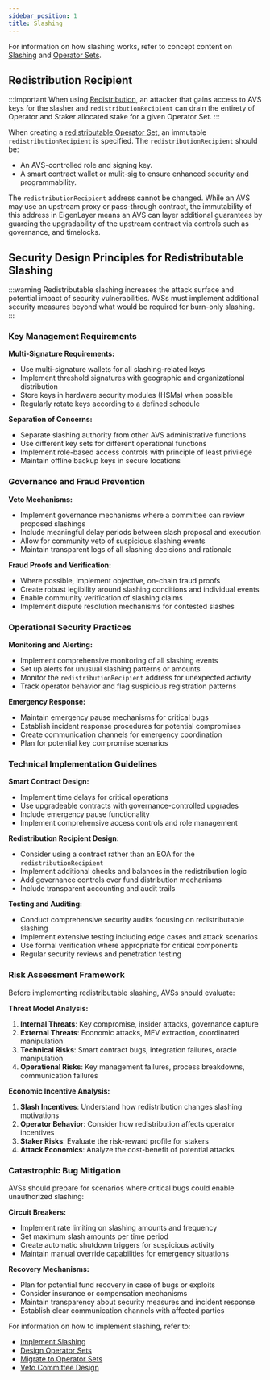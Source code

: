 ```yaml
---
sidebar_position: 1
title: Slashing
---
```


For information on how slashing works, refer to concept content on [Slashing](../../../concepts/slashing/slashing-concept.md) and
[Operator Sets](../../../concepts/operator-sets/operator-sets-concept).

## Redistribution Recipient

:::important
When using [Redistribution](../../../concepts/slashing/redistribution.md), an attacker that gains access to AVS keys for the slasher and `redistributionRecipient` can drain
the entirety of Operator and Staker allocated stake for a given Operator Set.
:::

When creating a [redistributable Operator Set](../../howto/build/operator-sets/create-operator-sets.md), an immutable `redistributionRecipient` is specified. The `redistributionRecipient`
should be:
* An AVS-controlled role and signing key.
* A smart contract wallet or mulit-sig to ensure enhanced security and programmability.

The `redistributionRecipient` address cannot be changed. While an AVS may use an upstream proxy or pass-through contract, 
the immutability of this address in EigenLayer means an AVS can layer additional guarantees by guarding the upgradability 
of the upstream contract via controls such as governance, and timelocks.

## Security Design Principles for Redistributable Slashing

:::warning
Redistributable slashing increases the attack surface and potential impact of security vulnerabilities. AVSs must implement additional security measures beyond what would be required for burn-only slashing.
:::

### Key Management Requirements

**Multi-Signature Requirements:**
- Use multi-signature wallets for all slashing-related keys
- Implement threshold signatures with geographic and organizational distribution
- Store keys in hardware security modules (HSMs) when possible
- Regularly rotate keys according to a defined schedule

**Separation of Concerns:**
- Separate slashing authority from other AVS administrative functions
- Use different key sets for different operational functions
- Implement role-based access controls with principle of least privilege
- Maintain offline backup keys in secure locations

### Governance and Fraud Prevention

**Veto Mechanisms:**
- Implement governance mechanisms where a committee can review proposed slashings
- Include meaningful delay periods between slash proposal and execution
- Allow for community veto of suspicious slashing events
- Maintain transparent logs of all slashing decisions and rationale

**Fraud Proofs and Verification:**
- Where possible, implement objective, on-chain fraud proofs
- Create robust legibility around slashing conditions and individual events
- Enable community verification of slashing claims
- Implement dispute resolution mechanisms for contested slashes

### Operational Security Practices

**Monitoring and Alerting:**
- Implement comprehensive monitoring of all slashing events
- Set up alerts for unusual slashing patterns or amounts
- Monitor the `redistributionRecipient` address for unexpected activity
- Track operator behavior and flag suspicious registration patterns

**Emergency Response:**
- Maintain emergency pause mechanisms for critical bugs
- Establish incident response procedures for potential compromises
- Create communication channels for emergency coordination
- Plan for potential key compromise scenarios

### Technical Implementation Guidelines

**Smart Contract Design:**
- Implement time delays for critical operations
- Use upgradeable contracts with governance-controlled upgrades
- Include emergency pause functionality
- Implement comprehensive access controls and role management

**Redistribution Recipient Design:**
- Consider using a contract rather than an EOA for the `redistributionRecipient`
- Implement additional checks and balances in the redistribution logic
- Add governance controls over fund distribution mechanisms
- Include transparent accounting and audit trails

**Testing and Auditing:**
- Conduct comprehensive security audits focusing on redistributable slashing
- Implement extensive testing including edge cases and attack scenarios
- Use formal verification where appropriate for critical components
- Regular security reviews and penetration testing

### Risk Assessment Framework

Before implementing redistributable slashing, AVSs should evaluate:

**Threat Model Analysis:**
1. **Internal Threats**: Key compromise, insider attacks, governance capture
2. **External Threats**: Economic attacks, MEV extraction, coordinated manipulation
3. **Technical Risks**: Smart contract bugs, integration failures, oracle manipulation
4. **Operational Risks**: Key management failures, process breakdowns, communication failures

**Economic Incentive Analysis:**
1. **Slash Incentives**: Understand how redistribution changes slashing motivations
2. **Operator Behavior**: Consider how redistribution affects operator incentives
3. **Staker Risks**: Evaluate the risk-reward profile for stakers
4. **Attack Economics**: Analyze the cost-benefit of potential attacks

### Catastrophic Bug Mitigation

AVSs should prepare for scenarios where critical bugs could enable unauthorized slashing:

**Circuit Breakers:**
- Implement rate limiting on slashing amounts and frequency
- Set maximum slash amounts per time period
- Create automatic shutdown triggers for suspicious activity
- Maintain manual override capabilities for emergency situations

**Recovery Mechanisms:**
- Plan for potential fund recovery in case of bugs or exploits
- Consider insurance or compensation mechanisms
- Maintain transparency about security measures and incident response
- Establish clear communication channels with affected parties

For information on how to implement slashing, refer to: 
* [Implement Slashing](../../howto/build/slashing/implement-slashing)
* [Design Operator Sets](../../howto/build/operator-sets/design-operator-set.md)
* [Migrate to Operator Sets](../../howto/build/operator-sets/migrate-to-operatorsets.md)
* [Veto Committee Design](../../howto/build/slashing/slashing-veto-committee-design.md)